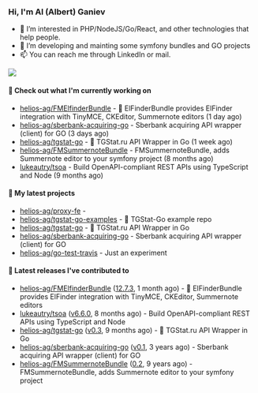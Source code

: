 ### Hi, I'm Al (Albert) Ganiev

- 👀 I’m interested in PHP/NodeJS/Go/React, and other technologies that help people.
- 🌱 I’m developing and mainting some symfony bundles and GO projects 
- 📫 You can reach me through LinkedIn or mail.

<picture>
  <source
    srcset="https://github-readme-stats.vercel.app/api?username=helios-ag&show_icons=true&theme=dark&hide=contribs,prs"
    media="(prefers-color-scheme: dark)"
  />
  <source
    srcset="https://github-readme-stats.vercel.app/api?username=helios-ag&show_icons=true&hide=contribs,prs"
    media="(prefers-color-scheme: light), (prefers-color-scheme: no-preference)"
  />
  <img src="https://github-readme-stats.vercel.app/api?username=helios-ag&show_icons=true&hide=contribs,prs" />
</picture>


#### 👷 Check out what I'm currently working on

- [helios-ag/FMElfinderBundle](https://github.com/helios-ag/FMElfinderBundle) - :file_folder: ElFinderBundle provides ElFinder integration with TinyMCE, CKEditor, Summernote editors (1 day ago)
- [helios-ag/sberbank-acquiring-go](https://github.com/helios-ag/sberbank-acquiring-go) - Sberbank acquiring API wrapper (client) for GO (3 days ago)
- [helios-ag/tgstat-go](https://github.com/helios-ag/tgstat-go) - :rocket: TGStat.ru API Wrapper in Go (1 week ago)
- [helios-ag/FMSummernoteBundle](https://github.com/helios-ag/FMSummernoteBundle) - FMSummernoteBundle, adds Summernote editor to your symfony project (8 months ago)
- [lukeautry/tsoa](https://github.com/lukeautry/tsoa) - Build OpenAPI-compliant REST APIs using TypeScript and Node (9 months ago)

#### 🌱 My latest projects

- [helios-ag/proxy-fe](https://github.com/helios-ag/proxy-fe) - 
- [helios-ag/tgstat-go-examples](https://github.com/helios-ag/tgstat-go-examples) - :rocket: TGStat-Go example repo
- [helios-ag/tgstat-go](https://github.com/helios-ag/tgstat-go) - :rocket: TGStat.ru API Wrapper in Go
- [helios-ag/sberbank-acquiring-go](https://github.com/helios-ag/sberbank-acquiring-go) - Sberbank acquiring API wrapper (client) for GO
- [helios-ag/go-test-travis](https://github.com/helios-ag/go-test-travis) - Just an experiment

#### 🔭 Latest releases I've contributed to

- [helios-ag/FMElfinderBundle](https://github.com/helios-ag/FMElfinderBundle) ([12.7.3](https://github.com/helios-ag/FMElfinderBundle/releases/tag/12.7.3), 1 month ago) - :file_folder: ElFinderBundle provides ElFinder integration with TinyMCE, CKEditor, Summernote editors
- [lukeautry/tsoa](https://github.com/lukeautry/tsoa) ([v6.6.0](https://github.com/lukeautry/tsoa/releases/tag/v6.6.0), 8 months ago) - Build OpenAPI-compliant REST APIs using TypeScript and Node
- [helios-ag/tgstat-go](https://github.com/helios-ag/tgstat-go) ([v0.3](https://github.com/helios-ag/tgstat-go/releases/tag/v0.3), 9 months ago) - :rocket: TGStat.ru API Wrapper in Go
- [helios-ag/sberbank-acquiring-go](https://github.com/helios-ag/sberbank-acquiring-go) ([v0.1](https://github.com/helios-ag/sberbank-acquiring-go/releases/tag/v0.1), 3 years ago) - Sberbank acquiring API wrapper (client) for GO
- [helios-ag/FMSummernoteBundle](https://github.com/helios-ag/FMSummernoteBundle) ([0.2](https://github.com/helios-ag/FMSummernoteBundle/releases/tag/0.2), 9 years ago) - FMSummernoteBundle, adds Summernote editor to your symfony project
